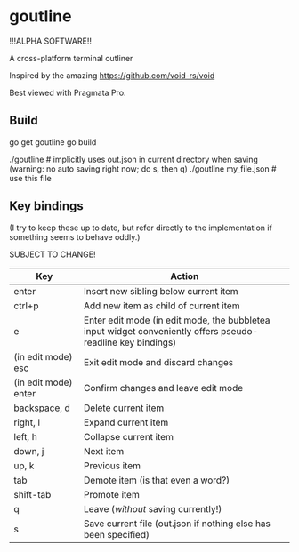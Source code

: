# goutline

!!!ALPHA SOFTWARE!!

A cross-platform terminal outliner

Inspired by the amazing https://github.com/void-rs/void

Best viewed with Pragmata Pro.

## Build
go get goutline
go build

./goutline # implicitly uses out.json in current directory when saving (warning: no auto saving right now; do s, then q)
./goutline my_file.json # use this file

## Key bindings
(I try to keep these up to date, but refer directly to the implementation if something seems to behave oddly.)

SUBJECT TO CHANGE!

| Key                  | Action                                |
|----------------------|---------------------------------------|
| enter                | Insert new sibling below current item |
| ctrl+p               | Add new item as child of current item |
| e                    | Enter edit mode (in edit mode, the bubbletea input widget conveniently offers pseudo-readline key bindings) |
| (in edit mode) esc   | Exit edit mode and discard changes |
| (in edit mode) enter | Confirm changes and leave edit mode |
| backspace, d         | Delete current item |
| right, l             | Expand current item |
| left, h              | Collapse current item |
| down, j              | Next item |
| up, k                | Previous item |
| tab                  | Demote item (is that even a word?) |
| shift-tab            | Promote item |}
| q                    | Leave (*without* saving currently!) |
| s                    | Save current file (out.json if nothing else has been specified) |

